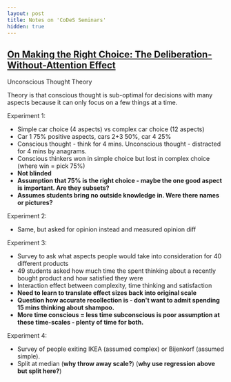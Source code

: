 ```yaml
---
layout: post
title: Notes on 'CoDeS Seminars'
hidden: true
---
```


## [On Making the Right Choice: The Deliberation-Without-Attention Effect](https://www.dc.uba.ar/materias/incc/2015/c2/practicas/p1/The%20Deliberation-Without_Attention.pdf)

Unconscious Thought Theory

Theory is that conscious thought is sub-optimal for decisions with many aspects because it can only focus on a few things at a time.

Experiment 1:

* Simple car choice (4 aspects) vs complex car choice (12 aspects)
* Car 1 75% positive aspects, cars 2+3 50%, car 4 25%
* Conscious thought - think for 4 mins. Unconscious thought - distracted for 4 mins by anagrams.
* Conscious thinkers won in simple choice but lost in complex choice (where win = pick 75%)
* __Not blinded__
* __Assumption that 75% is the right choice - maybe the one good aspect is important. Are they subsets?__
* __Assumes students bring no outside knowledge in. Were there names or pictures?__

Experiment 2:

* Same, but asked for opinion instead and measured opinion diff

Experiment 3:

* Survey to ask what aspects people would take into consideration for 40 different products
* 49 students asked how much time the spent thinking about a recently bought product and how satisfied they were
* Interaction effect between complexity, time thinking and satisfaction 
* __Need to learn to translate effect sizes back into original scale__
* __Question how accurate recollection is - don't want to admit spending 15 mins thinking about shampoo.__
* __More time conscious = less time subconscious is poor assumption at these time-scales - plenty of time for both.__

Experiment 4:

* Survey of people exiting IKEA (assumed complex) or Bijenkorf (assumed simple).
* Split at median (__why throw away scale?__) (__why use regression above but split here?__)
